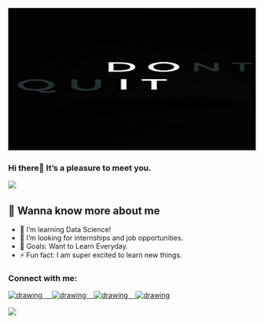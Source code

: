 
<img src="1.jpg" height=290px width=100%>

### Hi there👋 It’s a pleasure to meet you.
![](https://visitor-badge.glitch.me/badge?page_id=NookaNeha/NookaNeha)

##   👋 Wanna know more about me

- 🔭 I’m learning Data Science!
- 👯 I’m looking for internships and job opportunities.
- 🥅 Goals: Want to Learn Everyday.
- ⚡ Fun fact: I am super excited to learn new things.

### Connect with me:

<a href="https://www.linkedin.com/in/neha-nooka/"><img src="https://res.cloudinary.com/importdata/image/upload/v1595012354/linkedin_t9qiwy.png" alt="drawing" width="100"/> &nbsp;&nbsp;&nbsp;&nbsp;<a href="https://medium.com/@neha-nooka"><img src="https://res.cloudinary.com/importdata/image/upload/v1595012354/medium_mono_hoz0z5.png" alt="drawing" width="30"/>&nbsp;&nbsp;&nbsp;&nbsp;<a href="https://twitter.com/NookaNeha"><img src="https://res.cloudinary.com/importdata/image/upload/v1595012924/Twitter_Logo_Blue_gbtagu.png" alt="drawing" width="30"/>&nbsp;&nbsp;&nbsp;&nbsp;<a href="https://www.kaggle.com/nehanooka"><img src="https://res.cloudinary.com/importdata/image/upload/v1595012924/kaggle_ksaktb.png" alt="drawing" width="75"/>
<br />
<br />
<img src="https://github-readme-stats.vercel.app/api?username=NehaNooka&&show_icons=true&title_color=ffffff&icon_color=bb2acf&text_color=daf7dc&bg_color=151515"/>

